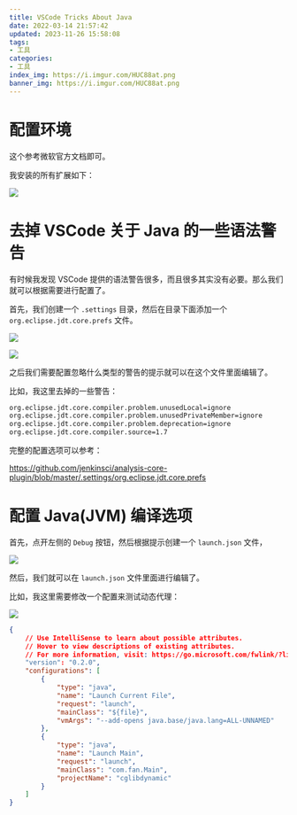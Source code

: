 ```yaml
---
title: VSCode Tricks About Java
date: 2022-03-14 21:57:42
updated: 2023-11-26 15:58:08
tags:
- 工具
categories:
- 工具
index_img: https://i.imgur.com/HUC88at.png
banner_img: https://i.imgur.com/HUC88at.png
---
```


# 配置环境

这个参考微软官方文档即可。

我安装的所有扩展如下：

![](https://i.imgur.com/HajbaZC.png)

# 去掉 VSCode 关于 Java 的一些语法警告

有时候我发现 VSCode 提供的语法警告很多，而且很多其实没有必要。那么我们就可以根据需要进行配置了。

首先，我们创建一个 `.settings` 目录，然后在目录下面添加一个 `org.eclipse.jdt.core.prefs` 文件。

![](https://i.imgur.com/uI7Xl6M.png)

![](https://i.imgur.com/aeSAoTi.png)

之后我们需要配置忽略什么类型的警告的提示就可以在这个文件里面编辑了。

比如，我这里去掉的一些警告：

```txt
org.eclipse.jdt.core.compiler.problem.unusedLocal=ignore
org.eclipse.jdt.core.compiler.problem.unusedPrivateMember=ignore
org.eclipse.jdt.core.compiler.problem.deprecation=ignore
org.eclipse.jdt.core.compiler.source=1.7
```

完整的配置选项可以参考：

<https://github.com/jenkinsci/analysis-core-plugin/blob/master/.settings/org.eclipse.jdt.core.prefs>

# 配置 Java(JVM) 编译选项

首先，点开左侧的 `Debug` 按钮，然后根据提示创建一个 `launch.json` 文件，

![](https://i.imgur.com/13R02O9.png)

然后，我们就可以在 `launch.json` 文件里面进行编辑了。

比如，我这里需要修改一个配置来测试动态代理：

![](https://i.imgur.com/zcBjjdu.png)

```json
{
    // Use IntelliSense to learn about possible attributes.
    // Hover to view descriptions of existing attributes.
    // For more information, visit: https://go.microsoft.com/fwlink/?linkid=830387
    "version": "0.2.0",
    "configurations": [
        {
            "type": "java",
            "name": "Launch Current File",
            "request": "launch",
            "mainClass": "${file}",
            "vmArgs": "--add-opens java.base/java.lang=ALL-UNNAMED"
        },
        {
            "type": "java",
            "name": "Launch Main",
            "request": "launch",
            "mainClass": "com.fan.Main",
            "projectName": "cglibdynamic"
        }
    ]
}
```
